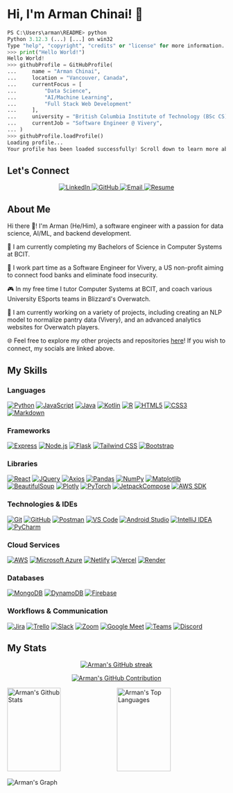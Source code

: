 # Hi, I'm Arman Chinai! 👋

```python
PS C:\Users\arman\README> python
Python 3.12.3 (...) [...] on win32
Type "help", "copyright", "credits" or "license" for more information.
>>> print("Hello World!")
Hello World!
>>> githubProfile = GitHubProfile(
...     name = "Arman Chinai",
...     location = "Vancouver, Canada",
...     currentFocus = [
...         "Data Science",
...         "AI/Machine Learning",
...         "Full Stack Web Development"
...     ],
...     university = "British Columbia Institute of Technology (BSc CS)",
...     currentJob = "Software Engineer @ Vivery",
... )
>>> githubProfile.loadProfile()
Loading profile...
Your profile has been loaded successfully! Scroll down to learn more about me.
```

<!-- SOCIALS -->
## Let's Connect
<!-- Align Center -->
<p align="center">
    <!-- LinkedIn -->
    <a href="https://www.linkedin.com/in/armanchinai/" target="_blank">
        <img src="https://img.shields.io/badge/LinkedIn-0077B5?style=for-the-badge&logo=linkedin&logoColor=white" alt="LinkedIn">
    </a>
    <!-- GitHub -->
    <a href="https://www.github.com/ChinaiArman">
        <img src="https://img.shields.io/badge/GitHub-181717?style=for-the-badge&logo=github&logoColor=white" alt="GitHub">
    </a>
    <!-- Email -->
    <a href="mailto:chinaiarman@gmail.com">
        <img src="https://img.shields.io/badge/Email-D14836?style=for-the-badge&logo=gmail&logoColor=white" alt="Email">
    </a>
    <!-- Resume -->
    <a href="" target="_blank">
        <img src="https://img.shields.io/badge/Resume-4285F4?style=for-the-badge&logo=google-drive&logoColor=white" alt="Resume">
    </a>
</p>

<!-- ABOUT ME -->
## About Me

Hi there 👋! I'm Arman (He/Him), a software engineer with a passion for data science, AI/ML, and backend development.

📖 I am currently completing my Bachelors of Science in Computer Systems at BCIT.

🌱 I work part time as a Software Engineer for Vivery, a US non-profit aiming to connect food banks and eliminate food insecurity.

🎮 In my free time I tutor Computer Systems at BCIT, and coach various University ESports teams in Blizzard's Overwatch.

🔭 I am currently working on a variety of projects, including creating an NLP model to normalize pantry data (Vivery), and an advanced analytics websites for Overwatch players.

🌐 Feel free to explore my other projects and repositories <a href="https://github.com/ChinaiArman?tab=repositories&q=&type=&language=&sort=stargazers"> here</a>! If you wish to connect, my socials are linked above.

<!-- SKILLS -->
## My Skills

### Languages

[![Python](https://img.shields.io/badge/-Python-3776AB?style=for-the-badge&logo=python&logoColor=white)](https://www.python.org/)
[![JavaScript](https://img.shields.io/badge/-JavaScript-F7DF1E?style=for-the-badge&logo=javascript&logoColor=black)](https://www.javascript.com/)
[![Java](https://img.shields.io/badge/java-%23ED8B00.svg?style=for-the-badge&logo=openjdk&logoColor=white)](<https://www.java.com/>)
[![Kotlin](https://img.shields.io/badge/-Kotlin-0095D5?style=for-the-badge&logo=kotlin&logoColor=white)](https://kotlinlang.org/)
[![R](https://img.shields.io/badge/-R-276DC3?style=for-the-badge&logo=r&logoColor=white)](https://www.r-project.org/)
[![HTML5](https://img.shields.io/badge/-HTML5-E34F26?style=for-the-badge&logo=html5&logoColor=white)](https://developer.mozilla.org/en-US/docs/Web/Guide/HTML/HTML5)
[![CSS3](https://img.shields.io/badge/-CSS3-1572B6?style=for-the-badge&logo=css3&logoColor=white)](https://developer.mozilla.org/en-US/docs/Web/CSS)
[![Markdown](https://img.shields.io/badge/-Markdown-000000?style=for-the-badge&logo=markdown&logoColor=white)](https://www.markdownguide.org/)

### Frameworks

[![Express](https://img.shields.io/badge/express.js-%23404d59.svg?style=for-the-badge&logo=express&logoColor=%2361DAFB)](https://expressjs.com/)
[![Node.js](https://img.shields.io/badge/-Node.js-339933?style=for-the-badge&logo=node.js&logoColor=white)](https://nodejs.org/)
[![Flask](https://img.shields.io/badge/-Flask-000000?style=for-the-badge&logo=flask&logoColor=white)](https://flask.palletsprojects.com/)
[![Tailwind CSS](https://img.shields.io/badge/-Tailwind_CSS-38B2AC?style=for-the-badge&logo=tailwind-css&logoColor=white)](https://tailwindcss.com/)
[![Bootstrap](https://img.shields.io/badge/-Bootstrap-7952B3?style=for-the-badge&logo=bootstrap&logoColor=white)](https://getbootstrap.com/)

### Libraries

[![React](https://img.shields.io/badge/-React-61DAFB?style=for-the-badge&logo=react&logoColor=white)](https://reactjs.org/)
[![JQuery](https://img.shields.io/badge/-JQuery-0769AD?style=for-the-badge&logo=jquery&logoColor=white)](https://jquery.com/)
[![Axios](https://img.shields.io/badge/-Axios-56A7F2?style=for-the-badge&logo=axios&logoColor=white)](https://axios-http.com/)
[![Pandas](https://img.shields.io/badge/-Pandas-150458?style=for-the-badge&logo=pandas&logoColor=white)](https://pandas.pydata.org/)
[![NumPy](https://img.shields.io/badge/-NumPy-013243?style=for-the-badge&logo=numpy&logoColor=white)](https://numpy.org/)
[![Matplotlib](https://img.shields.io/badge/-Matplotlib-11557C?style=for-the-badge&logo=matplotlib&logoColor=white)](https://matplotlib.org/)
[![BeautifulSoup](https://img.shields.io/badge/-BeautifulSoup-311C87?style=for-the-badge&logo=beautifulsoup&logoColor=white)](https://www.crummy.com/software/BeautifulSoup/bs4/doc/)
[![Plotly](https://img.shields.io/badge/-Plotly-3F4F75?style=for-the-badge&logo=plotly&logoColor=white)](https://plotly.com/)
[![PyTorch](https://img.shields.io/badge/-PyTorch-EE4C2C?style=for-the-badge&logo=pytorch&logoColor=white)](https://pytorch.org/)
[![JetpackCompose](https://img.shields.io/badge/-Jetpack_Compose-6200EE?style=for-the-badge&logo=android&logoColor=white)](https://developer.android.com/jetpack/compose)
[![AWS SDK](https://img.shields.io/badge/-AWS_SDK-232F3E?style=for-the-badge&logo=amazon-aws&logoColor=white)](https://aws.amazon.com/sdk-for-java/)

### Technologies & IDEs

[![Git](https://img.shields.io/badge/-Git-F05032?style=for-the-badge&logo=git&logoColor=white)](https://git-scm.com/)
[![GitHub](https://img.shields.io/badge/-GitHub-181717?style=for-the-badge&logo=github&logoColor=white)](https://github.com/)
[![Postman](https://img.shields.io/badge/-Postman-FF6C37?style=for-the-badge&logo=postman&logoColor=white)](https://www.postman.com/)
[![VS Code](https://img.shields.io/badge/-VS_Code-007ACC?style=for-the-badge&logo=visual-studio-code&logoColor=white)](https://code.visualstudio.com/)
[![Android Studio](https://img.shields.io/badge/-Android_Studio-3DDC84?style=for-the-badge&logo=android-studio&logoColor=white)](https://developer.android.com/studio)
[![IntelliJ IDEA](https://img.shields.io/badge/-IntelliJ_IDEA-000000?style=for-the-badge&logo=intellij-idea&logoColor=white)](https://www.jetbrains.com/idea/)
[![PyCharm](https://img.shields.io/badge/-PyCharm-000000?style=for-the-badge&logo=pycharm&logoColor=white)](https://www.jetbrains.com/pycharm/)

### Cloud Services

[![AWS](https://img.shields.io/badge/-AWS-232F3E?style=for-the-badge&logo=amazon-aws&logoColor=white)](https://aws.amazon.com/)
[![Microsoft Azure](https://img.shields.io/badge/-Microsoft_Azure-0089D6?style=for-the-badge&logo=microsoft-azure&logoColor=white)](https://azure.microsoft.com/)
[![Netlify](https://img.shields.io/badge/-Netlify-00C7B7?style=for-the-badge&logo=netlify&logoColor=white)](https://www.netlify.com/)
[![Vercel](https://img.shields.io/badge/-Vercel-000000?style=for-the-badge&logo=vercel&logoColor=white)](https://vercel.com/)
[![Render](https://img.shields.io/badge/-Render-333333?style=for-the-badge&logo=render&logoColor=white)](https://render.com/)

### Databases

[![MongoDB](https://img.shields.io/badge/-MongoDB-47A248?style=for-the-badge&logo=mongodb&logoColor=white)](https://www.mongodb.com/)
[![DynamoDB](https://img.shields.io/badge/-DynamoDB-4053D6?style=for-the-badge&logo=amazon-dynamodb&logoColor=white)](https://aws.amazon.com/dynamodb/)
[![Firebase](https://img.shields.io/badge/-Firebase-FFCA28?style=for-the-badge&logo=firebase&logoColor=white)](https://firebase.google.com/)

### Workflows & Communication

[![Jira](https://img.shields.io/badge/-Jira-0052CC?style=for-the-badge&logo=jira&logoColor=white)](https://www.atlassian.com/software/jira)
[![Trello](https://img.shields.io/badge/-Trello-0079BF?style=for-the-badge&logo=trello&logoColor=white)](https://trello.com/)
[![Slack](https://img.shields.io/badge/-Slack-4A154B?style=for-the-badge&logo=slack&logoColor=white)](https://slack.com/)
[![Zoom](https://img.shields.io/badge/-Zoom-2D8CFF?style=for-the-badge&logo=zoom&logoColor=white)](https://zoom.us/)
[![Google Meet](https://img.shields.io/badge/-Google_Meet-32A350?style=for-the-badge&logo=google-meet&logoColor=white)](https://meet.google.com/)
[![Teams](https://img.shields.io/badge/-Teams-6264A7?style=for-the-badge&logo=microsoft-teams&logoColor=white)](https://www.microsoft.com/en-ca/microsoft-365/microsoft-teams/group-chat-software)
[![Discord](https://img.shields.io/badge/-Discord-5865F2?style=for-the-badge&logo=discord&logoColor=white)](https://discord.com/)

<!-- MY STATS -->
## My Stats

<p align="center">
  <a href="https://github.com/ChinaiArman">
    <img src="https://github-readme-streak-stats.herokuapp.com/?user=ChinaiArman&theme=radical&border=7F3FBF&background=0D1117" alt="Arman's GitHub streak"/>
  </a>
</p>

<p align="center">
  <a href="https://github.com/ChinaiArman">
    <img src="https://github-profile-summary-cards.vercel.app/api/cards/profile-details?username=ChinaiArman&theme=radical" alt="Arman's GitHub Contribution"/>
  </a>
</p>

<a>
    <a href="https://github.com/ChinaiArman"><img alt="Arman's Github Stats" src="https://denvercoder1-github-readme-stats.vercel.app/api?username=ChinaiArman&show_icons=true&count_private=true&theme=react&border_color=7F3FBF&bg_color=0D1117&title_color=F85D7F&icon_color=F8D866" height="192px" width="49.5%"/></a>
  <a href="https://github.com/ChinaiArman"><img alt="Arman's Top Languages" src="https://denvercoder1-github-readme-stats.vercel.app/api/top-langs/?username=ChinaiArman&langs_count=8&layout=compact&theme=react&border_color=7F3FBF&bg_color=0D1117&title_color=F85D7F&icon_color=F8D866" height="192px" width="49.5%"/></a>
  <br/>
</a>

![Arman's Graph](https://github-readme-activity-graph.vercel.app/graph?username=ChinaiArman&custom_title=Arman's%20GitHub%20Activity%20Graph&bg_color=0D1117&color=7F3FBF&line=7F3FBF&point=7F3FBF&area_color=FFFFFF&title_color=FFFFFF&area=true)
